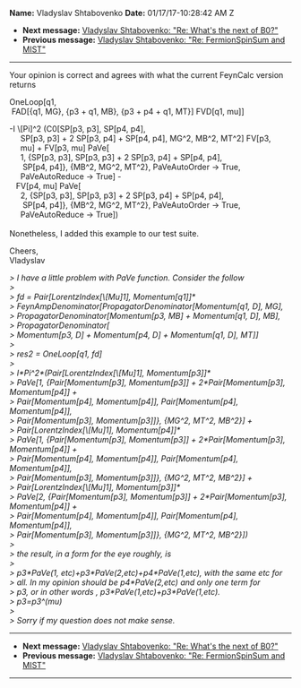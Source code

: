 **Name:** Vladyslav Shtabovenko
**Date:** 01/17/17-10:28:42 AM Z

  - **Next message:** [Vladyslav Shtabovenko: "Re: What's the next of
    B0?"](1177.html)
  - **Previous message:** [Vladyslav Shtabovenko: "Re: FermionSpinSum
    and MIST"](1175.html)

-----

Your opinion is correct and agrees with what the current FeynCalc
version returns  

OneLoop[q1,  
 FAD[{q1, MG}, {p3 + q1, MB}, {p3 + p4 + q1, MT}] FVD[q1,
mu]]  

\-I \\[Pi]^2 (C0[SP[p3, p3], SP[p4, p4],  
     SP[p3, p3] + 2 SP[p3, p4] + SP[p4, p4],
MG^2, MB^2, MT^2] FV[p3,  
     mu] + FV[p3, mu] PaVe[  
     1, {SP[p3, p3], SP[p3, p3] + 2 SP[p3, p4] +
SP[p4, p4],  
      SP[p4, p4]}, {MB^2, MG^2, MT^2}, PaVeAutoOrder -\> True,  
     PaVeAutoReduce -\> True] -  
   FV[p4, mu] PaVe[  
     2, {SP[p3, p3], SP[p3, p3] + 2 SP[p3, p4] +
SP[p4, p4],  
      SP[p4, p4]}, {MB^2, MG^2, MT^2}, PaVeAutoOrder -\> True,  
     PaVeAutoReduce -\> True])  
   
Nonetheless, I added this example to our test suite.  

Cheers,  
Vladyslav  

*\> I have a little problem with PaVe function. Consider the follow*  
*\>*  
*\> fd = Pair[LorentzIndex[\\[Mu]1],
Momentum[q1]]\**  
*\> FeynAmpDenominator[PropagatorDenominator[Momentum[q1,
D], MG],*  
*\> PropagatorDenominator[Momentum[p3, MB] +
Momentum[q1, D], MB],*  
*\> PropagatorDenominator[*  
*\> Momentum[p3, D] + Momentum[p4, D] + Momentum[q1,
D], MT]]*  
*\>*  
*\> res2 = OneLoop[q1, fd]*  
*\>*  
*\> I\*Pi^2\*(Pair[LorentzIndex[\\[Mu]1],
Momentum[p3]]\**  
*\> PaVe[1, {Pair[Momentum[p3],
Momentum[p3]] + 2\*Pair[Momentum[p3],
Momentum[p4]] +*  
*\> Pair[Momentum[p4], Momentum[p4]],
Pair[Momentum[p4], Momentum[p4]],*  
*\> Pair[Momentum[p3], Momentum[p3]]}, {MG^2,
MT^2, MB^2}] +*  
*\> Pair[LorentzIndex[\\[Mu]1],
Momentum[p4]]\**  
*\> PaVe[1, {Pair[Momentum[p3],
Momentum[p3]] + 2\*Pair[Momentum[p3],
Momentum[p4]] +*  
*\> Pair[Momentum[p4], Momentum[p4]],
Pair[Momentum[p4], Momentum[p4]],*  
*\> Pair[Momentum[p3], Momentum[p3]]}, {MG^2,
MT^2, MB^2}] +*  
*\> Pair[LorentzIndex[\\[Mu]1],
Momentum[p3]]\**  
*\> PaVe[2, {Pair[Momentum[p3],
Momentum[p3]] + 2\*Pair[Momentum[p3],
Momentum[p4]] +*  
*\> Pair[Momentum[p4], Momentum[p4]],
Pair[Momentum[p4], Momentum[p4]],*  
*\> Pair[Momentum[p3], Momentum[p3]]}, {MG^2,
MT^2, MB^2}])*  
*\>*  
*\> the result, in a form for the eye roughly, is*  
*\>*  
*\> p3\*PaVe(1, etc)+p3\*PaVe(2,etc)+p4\*PaVe(1,etc), with the same etc
for*  
*\> all. In my opinion should be p4\*PaVe(2,etc) and only one term
for*  
*\> p3, or in other words , p3\*PaVe(1,etc)+p3\*PaVe(1,etc).*  
*\> p3=p3^(mu)*  
*\>*  
*\> Sorry if my question does not make sense.*  

-----

  - **Next message:** [Vladyslav Shtabovenko: "Re: What's the next of
    B0?"](1177.html)
  - **Previous message:** [Vladyslav Shtabovenko: "Re: FermionSpinSum
    and MIST"](1175.html)

-----

